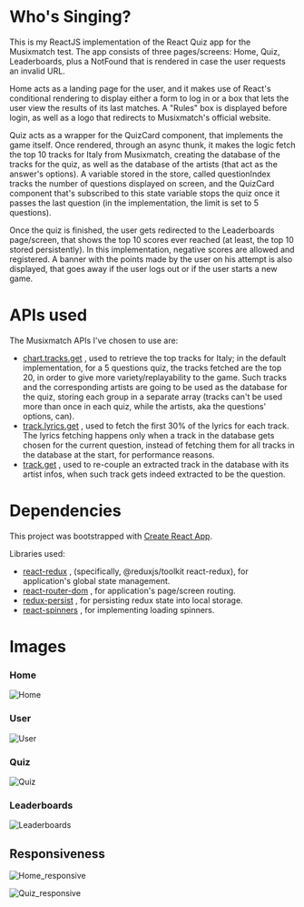 # Who's Singing?

This is my ReactJS implementation of the React Quiz app for the Musixmatch test. The app consists of three pages/screens: Home, Quiz, Leaderboards, plus a NotFound that is rendered in case the user requests an invalid URL. 

Home acts as a landing page for the user, and it makes use of React's conditional rendering to display either a form to log in or a box that lets the user view the results of its last matches. A "Rules" box is displayed before login, as well as a logo that redirects to Musixmatch's official website.

Quiz acts as a wrapper for the QuizCard component, that implements the game itself. Once rendered, through an async thunk, it makes the logic fetch the top 10 tracks for Italy from Musixmatch, creating the database of the tracks for the quiz, as well as the database of the artists (that act as the answer's options). A variable stored in the store, called questionIndex tracks the number of questions displayed on screen, and the QuizCard component that's subscribed to this state variable stops the quiz once it passes the last question (in the implementation, the limit is set to 5 questions).

Once the quiz is finished, the user gets redirected to the Leaderboards page/screen, that shows the top 10 scores ever reached (at least, the top 10 stored persistently). In this implementation, negative scores are allowed and registered. A banner with the points made by the user on his attempt is also displayed, that goes away if the user logs out or if the user starts a new game.

# APIs used

The Musixmatch APIs I've chosen to use are:

- [chart.tracks.get](https://developer.musixmatch.com/documentation/api-reference/track-chart-get) , used to retrieve the top tracks for Italy; in the default implementation, for a 5 questions quiz, the tracks fetched are the top 20, in order to give more variety/replayability to the game. Such tracks and the corresponding artists are going to be used as the database for the quiz, storing each group in a separate array (tracks can't be used more than once in each quiz, while the artists, aka the questions' options, can).
- [track.lyrics.get](https://developer.musixmatch.com/documentation/api-reference/track-lyrics-get) , used to fetch the first 30% of the lyrics for each track. The lyrics fetching happens only when a track in the database gets chosen for the current question, instead of fetching them for all tracks in the database at the start, for performance reasons. 
- [track.get](https://developer.musixmatch.com/documentation/api-reference/track-get) , used to re-couple an extracted track in the database with its artist infos, when such track gets indeed extracted to be the question. 


# Dependencies
 
This project was bootstrapped with [Create React App](https://github.com/facebook/create-react-app).

Libraries used: 

- [react-redux](https://www.npmjs.com/package/react-redux) , (specifically, @reduxjs/toolkit react-redux), for application's global state management.
- [react-router-dom](https://www.npmjs.com/package/react-router-dom) , for application's page/screen routing.
- [redux-persist](https://www.npmjs.com/package/redux-persist) , for persisting redux state into local storage.
- [react-spinners](https://www.npmjs.com/package/react-spinners) , for implementing loading spinners.


# Images

### Home
![Home](https://github.com/GianlucaDore/musixmatch_quiz/assets/51960987/4e062ed6-dca4-4799-8d8b-1ac9ec0e9c4d)

### User
![User](https://github.com/GianlucaDore/musixmatch_quiz/assets/51960987/2b935b4e-2523-471d-b6c9-cd9b18383aae)

### Quiz
![Quiz](https://github.com/GianlucaDore/musixmatch_quiz/assets/51960987/3ac2a718-1afe-447d-ba05-c978c6fc4b4c)

### Leaderboards
![Leaderboards](https://github.com/GianlucaDore/musixmatch_quiz/assets/51960987/1d804cda-39e8-4580-aa6e-f4158a33a85d)

## Responsiveness

![Home_responsive](https://github.com/GianlucaDore/musixmatch_quiz/assets/51960987/14ff8956-ee9b-4d9c-8b21-e81dcd41c895)


![Quiz_responsive](https://github.com/GianlucaDore/musixmatch_quiz/assets/51960987/5fb32ee1-83c5-44b2-910c-5dcc6bfa2fe6)
